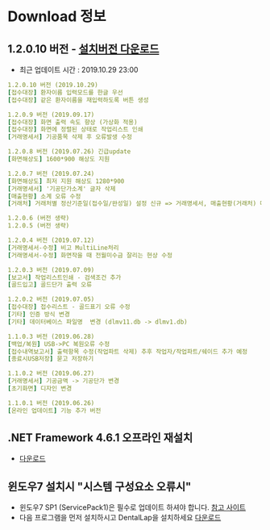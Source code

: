 # Download 정보

## 1.2.0.10 버전 - [설치버전 다운로드](support/update/download/DentalLab_install_1.2.0.10.zip)

* 최근 업데이트 시간 : 2019.10.29 23:00
```yml
1.2.0.10 버전 (2019.10.29) 
[접수대장] 환자이름 입력모드를 한글 우선
[접수대장] 같은 환자이름을 재입력하도록 버튼 생성

1.2.0.9 버전 (2019.09.17) 
[접수대장] 화면 출력 속도 향상 (가상화 적용)
[접수대장] 화면에 정렬된 상태로 작업리스트 인쇄
[거래명세서] 기공품목 삭제 후 오류발생 수정

1.2.0.8 버전 (2019.07.26) 긴급update
[화면해상도] 1600*900 해상도 지원

1.2.0.7 버전 (2019.07.24)
[화면해상도] 최저 지원 해상도 1280*900
[거래명세서] '기공단가소계' 글자 삭제
[매출현황] 소계 오류 수정
[거래처] 거래처별 정산기준일(접수일/완성일) 설정 신규 => 거래명세서, 매출현황(거래처) 메뉴에 영향

1.2.0.6 (버전 생략)
1.2.0.5 (버전 생략)

1.2.0.4 버전 (2019.07.12)
[거래명세서-수정] 비고 MultiLine처리
[거래명세서-수정] 화면작을 때 전월미수금 잘리는 현상 수정

1.2.0.3 버전 (2019.07.09)
[보고서] 작업리스트인쇄 - 검색조건 추가
[골드입고] 골드단가 출력 오류

1.2.0.2 버전 (2019.07.05)
[접수대장] 접수리스트 - 골드표기 오류 수정
[기타] 인증 방식 변경
[기타] 데이터베이스 파일명  변경 (dlmv11.db -> dlmv1.db)

1.1.0.3 버전 (2019.06.28)
[백업/복원] USB->PC 복원오류 수정
[접수내역보고서] 출력항목 수정(작업파트 삭제) 추후 작업자/작업파트/쉐이드 추가 예정
[종료시USB저장] 묻고 저장하기

1.1.0.2 버전 (2019.06.27)
[거래명세서] 기공금액 -> 기공단가 변경
[초기화면] 디자인 변경

1.1.0.1 버전 (2019.06.26)
[온라인 업데이트] 기능 추가 버전

```

## .NET Framework 4.6.1 오프라인 재설치
* [다운로드](http://go.microsoft.com/fwlink/?LinkId=671728)

## 윈도우7 설치시 "시스템 구성요소 오류시"
* 윈도우7 SP1 (ServicePack1)은 필수로 업데이트 하셔야 합니다.
  [참고 사이트](https://support.microsoft.com/ko-kr/help/15090/windows-7-install-service-pack-1-sp1)
* 다음 프로그램을 먼저 설치하시고 DentalLap을 설치하세요
  [다운로드](support/update/download/NDP461-KB3102436-x86-x64-AllOS-ENU.zip)